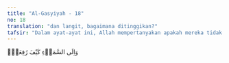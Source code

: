 ```yaml
---
title: "Al-Gasyiyah - 18"
no: 18
translation: "dan langit, bagaimana ditinggikan?"
tafsir: "Dalam ayat-ayat ini, Allah mempertanyakan apakah mereka tidak memperhatikan bagaimana unta, yang ada di depan mata mereka dan dipergunakan setiap waktu, diciptakan. Bagaimana pula langit yang berada di tempat yang tinggi tanpa tiang; bagaimana gunung-gunung dipancangkan dengan kukuh, tidak bergoyang dan dijadikan petunjuk bagi orang yang dalam perjalanan. Di atasnya terdapat danau dan mata air yang dapat dipergunakan untuk keperluan manusia, mengairi tumbuh-tumbuhan, dan memberi minum binatang ternak. Bagaimana pula bumi dihamparkan sebagai tempat tinggal bagi manusia.\n\nApabila mereka telah memperhatikan semua itu dengan seksama, tentu mereka akan mengakui bahwa penciptanya dapat membangkitkan manusia kembali pada hari Kiamat."
---
```


وَاِلَى السَّمَاۤءِ كَيْفَ رُفِعَتْۗ
